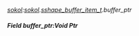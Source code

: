 _[sokol](../../modules/sokol/sokol-module.md):[sokol](../../modules/sokol/sokol-module.md).[sshape\_buffer\_item\_t](../../modules/sokol/sokol-sshape_buffer_item_t.md).buffer\_ptr_
##### Field buffer\_ptr:Void Ptr
